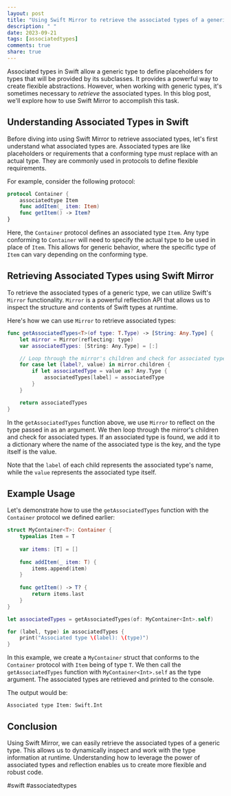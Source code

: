 ```yaml
---
layout: post
title: "Using Swift Mirror to retrieve the associated types of a generic type"
description: " "
date: 2023-09-21
tags: [associatedtypes]
comments: true
share: true
---
```


Associated types in Swift allow a generic type to define placeholders for types that will be provided by its subclasses. It provides a powerful way to create flexible abstractions. However, when working with generic types, it's sometimes necessary to *retrieve* the associated types. In this blog post, we'll explore how to use Swift Mirror to accomplish this task.

## Understanding Associated Types in Swift

Before diving into using Swift Mirror to retrieve associated types, let's first understand what associated types are. Associated types are like placeholders or requirements that a conforming type must replace with an actual type. They are commonly used in protocols to define flexible requirements.

For example, consider the following protocol:

```swift
protocol Container {
    associatedtype Item
    func addItem(_ item: Item)
    func getItem() -> Item?
}
```

Here, the `Container` protocol defines an associated type `Item`. Any type conforming to `Container` will need to specify the actual type to be used in place of `Item`. This allows for generic behavior, where the specific type of `Item` can vary depending on the conforming type.

## Retrieving Associated Types using Swift Mirror

To retrieve the associated types of a generic type, we can utilize Swift's `Mirror` functionality. `Mirror` is a powerful reflection API that allows us to inspect the structure and contents of Swift types at runtime.

Here's how we can use `Mirror` to retrieve associated types:

```swift
func getAssociatedTypes<T>(of type: T.Type) -> [String: Any.Type] {
    let mirror = Mirror(reflecting: type)
    var associatedTypes: [String: Any.Type] = [:]

    // Loop through the mirror's children and check for associated types
    for case let (label?, value) in mirror.children {
        if let associatedType = value as? Any.Type {
            associatedTypes[label] = associatedType
        }
    }

    return associatedTypes
}
```

In the `getAssociatedTypes` function above, we use `Mirror` to reflect on the type passed in as an argument. We then loop through the mirror's children and check for associated types. If an associated type is found, we add it to a dictionary where the name of the associated type is the key, and the type itself is the value.

Note that the `label` of each child represents the associated type's name, while the `value` represents the associated type itself.

## Example Usage

Let's demonstrate how to use the `getAssociatedTypes` function with the `Container` protocol we defined earlier:

```swift
struct MyContainer<T>: Container {
    typealias Item = T
    
    var items: [T] = []
    
    func addItem(_ item: T) {
        items.append(item)
    }
    
    func getItem() -> T? {
        return items.last
    }
}

let associatedTypes = getAssociatedTypes(of: MyContainer<Int>.self)

for (label, type) in associatedTypes {
    print("Associated type \(label): \(type)")
}
```

In this example, we create a `MyContainer` struct that conforms to the `Container` protocol with `Item` being of type `T`. We then call the `getAssociatedTypes` function with `MyContainer<Int>.self` as the type argument. The associated types are retrieved and printed to the console.

The output would be:
```
Associated type Item: Swift.Int
```

## Conclusion

Using Swift Mirror, we can easily retrieve the associated types of a generic type. This allows us to dynamically inspect and work with the type information at runtime. Understanding how to leverage the power of associated types and reflection enables us to create more flexible and robust code.

#swift #associatedtypes